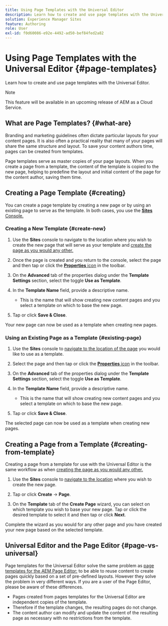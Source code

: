 ```yaml
---
title: Using Page Templates with the Universal Editor
description: Learn how to create and use page templates with the Universal Editor.
solution: Experience Manager Sites
feature: Authoring
role: User
exl-id: f0d60086-e92e-4492-ad50-bef84fed2a82
---
```

# Using Page Templates with the Universal Editor {#page-templates}

Learn how to create and use page templates with the Universal Editor.

>[!NOTE]
>
>This feature will be available in an upcoming release of AEM as a Cloud Service.

## What are Page Templates? {#what-are}

Branding and marketing guidelines often dictate particular layouts for your content pages. It is also often a practical reality that many of your pages will share the same structure and layout. To save your content authors time, pages can be created from templates.

Page templates serve as master copies of your page layouts. When you create a page from a template, the content of the template is copied to the new page, helping to predefine the layout and initial content of the page for the content author, saving them time.

## Creating a Page Template {#creating}

You can create a page template by creating a new page or by using an existing page to serve as the template. In both cases, you use the [**Sites** Console.](/help/sites-cloud/authoring/sites-console/introduction.md)

### Creating a New Template {#create-new}

1. Use the **Sites** console to navigate to the location where you wish to create the new page that will serve as your template and [create the page as you would any other.](/help/sites-cloud/authoring/sites-console/creating-pages.md)

1. Once the page is created and you return to the console, select the page and then tap or click the [**Properties** icon](/help/sites-cloud/authoring/sites-console/page-properties.md) in the toolbar.

1. On the **Advanced** tab of the properties dialog under the **Template Settings** section, select the toggle **Use as Template**.

1. In the **Template Name** field, provide a descriptive name.

   * This is the name that will show creating new content pages and you select a template on which to base the new page.

1. Tap or click **Save &amp; Close**.

Your new page can now be used as a template when creating new pages.

### Using an Existing Page as a Template {#existing-page}

1. Use the **Sites** console to [navigate to the location of the page](/help/sites-cloud/authoring/sites-console/introduction.md#selecting-resources) you would like to use as a template.

1. Select the page and then tap or click the [**Properties** icon](/help/sites-cloud/authoring/sites-console/page-properties.md) in the toolbar.

1. On the **Advanced** tab of the properties dialog under the **Template Settings** section, select the toggle **Use as Template**.

1. In the **Template Name** field, provide a descriptive name.

   * This is the name that will show creating new content pages and you select a template on which to base the new page.

1. Tap or click **Save &amp; Close**.

The selected page can now be used as a template when creating new pages.

## Creating a Page from a Template {#creating-from-template}

Creating a page from a template for use with the Universal Editor is the same workflow as when [creating the page as you would any other.](/help/sites-cloud/authoring/sites-console/creating-pages.md)

1. Use the **Sites** console to [navigate to the location](/help/sites-cloud/authoring/sites-console/introduction.md#selecting-resources) where you wish to create the new page.

1. Tap or click **Create** -&gt; **Page**.

1. On the **Template** tab of the **Create Page** wizard, you can select on which template you wish to base your new page. Tap or click the desired template to select it and then tap or click **Next**.

Complete the wizard as you would for any other page and you have created your new page based on the selected template.

## Universal Editor and the Page Editor {#page-vs-universal}

Page templates for the Universal Editor solve the same problem as [page templates for the AEM Page Editor:](/help/sites-cloud/authoring/page-editor/templates.md) to be able to reuse content to create pages quickly based on a set of pre-defined layouts. However they solve the problem in very different ways. If you are a user of the Page Editor, please be aware of these differences.

* Pages created from pages templates for the Universal Editor are independent copies of the template.
* Therefore if the template changes, the resulting pages do not change.
* The content author can modify and update the content of the resulting page as necessary with no restrictions from the template.

